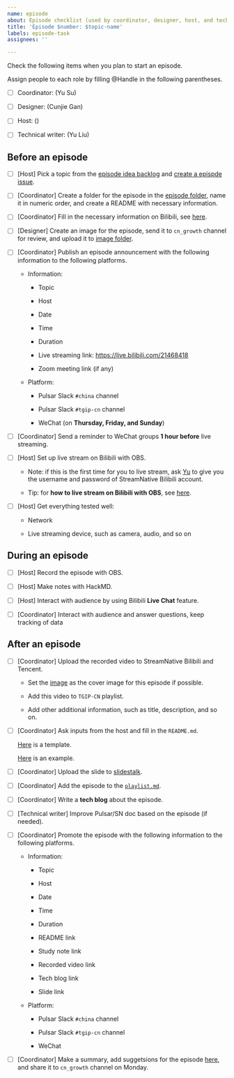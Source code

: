 ```yaml
---
name: episode
about: Episode checklist (used by coordinator, designer, host, and technical writer)
title: 'Episode $number: $topic-name'
labels: episode-task
assignees: ''

---
```


Check the following items when you plan to start an episode.

Assign people to each role by filling @Handle in the following parentheses.

- [ ] Coordinator: (Yu Su)  

- [ ] Designer: (Cunjie Gan)

- [ ] Host: ()

- [ ] Technical writer: (Yu Liu)

## Before an episode
 
- [ ] [Host] Pick a topic from the [episode idea backlog](https://github.com/streamnative/tgip-cn/issues?q=is%3Aopen+is%3Aissue+label%3Aepisode-idea) and [create a epispde issue](https://github.com/streamnative/tgip-cn/issues/new?assignees=&labels=episode-task&template=episode.md&title=Episode+%24number%3A+%24topic-name).

- [ ] [Coordinator] Create a folder for the episode in the [episode folder](https://github.com/streamnative/tgip-cn/tree/master/episodes), name it in numeric order, and create a README with necessary information.

- [ ] [Coordinator] Fill in the necessary information on Bilibili, see [here](https://github.com/streamnative/tgip-cn/blob/master/image/fill-in-info.png).

- [ ] [Designer] Create an image for the episode, send it to `cn_growth` channel for review, and upload it to [image folder](https://github.com/streamnative/tgip-cn/tree/master/image).

- [ ] [Coordinator] Publish an episode announcement with the following information to the following platforms.

  - Information:

    - Topic

    - Host
  
    - Date

    - Time
  
    - Duration
    
    - Live streaming link: https://live.bilibili.com/21468418 
    
    - Zoom meeting link (if any)
  
  - Platform:

    - Pulsar Slack `#china` channel
  
    - Pulsar Slack `#tgip-cn` channel
  
    - WeChat (on **Thursday, Friday, and Sunday**)

- [ ] [Coordinator] Send a reminder to WeChat groups **1 hour before** live streaming.

- [ ] [Host] Set up live stream on Bilibili with OBS. 
  
    - Note: if this is the first time for you to live stream, ask [Yu](mailto:yu@streamnative.io) to give you the username and password of StreamNative Bilibili account.
  
    - Tip: for **how to live stream on Bilibili with OBS**, see [here](https://docs.google.com/document/d/18D2Cm1eJa1EH84FTOrQoi94_57lcLLczBTq96ANlbSQ/edit).
  
- [ ] [Host] Get everything tested well:
    
    - Network
    
    - Live streaming device, such as camera, audio, and so on

## During an episode

- [ ] [Host] Record the episode with OBS.
  
- [ ] [Host] Make notes with HackMD.

- [ ] [Host] Interact with audience by using Bilibili **Live Chat** feature. 

- [ ] [Coordinator] Interact with audience and answer questions, keep tracking of data

## After an episode

- [ ] [Coordinator] Upload the recorded video to StreamNative Bilibili and Tencent.
  
  - Set the [image](https://github.com/streamnative/tgip-cn/tree/master/image) as the cover image for this episode if possible.
  
  - Add this video to `TGIP-CN` playlist.
  
  - Add other additional information, such as title, description, and so on.

- [ ] [Coordinator] Ask inputs from the host and fill in the `README.md`.
  
    [Here](https://github.com/streamnative/tgip-cn/blob/master/episodes/episode_template.md) is a template.

    [Here](https://github.com/streamnative/tgip-cn/blob/master/episodes/002/README.md) is an example.
    
- [ ] [Coordinator] Upload the slide to [slidestalk](https://www.slidestalk.com/).

- [ ] [Coordinator] Add the episode to the [`playlist.md`](https://github.com/streamnative/tgip-cn/blob/master/playlist.md).

- [ ] [Coordinator] Write a **tech blog** about the episode.

- [ ] [Technical writer] Improve Pulsar/SN doc based on the episode (if needed).

- [ ] [Coordinator] Promote the episode with the following information to the following platforms.

  - Information:

    - Topic

    - Host
  
    - Date

    - Time
  
    - Duration
    
    - README link
    
    - Study note link

    - Recorded video link

    - Tech blog link

    - Slide link
  
  - Platform:

    - Pulsar Slack `#china` channel

    - Pulsar Slack `#tgip-cn` channel

    - WeChat

- [ ] [Coordinator] Make a summary, add suggetsions for the episode [here](https://docs.google.com/document/d/1QyHOY5r4uV-uhntVYkp8SM8XfnASmtqG9VahaueSBYY/edit#), and share it to `cn_growth` channel on Monday.

